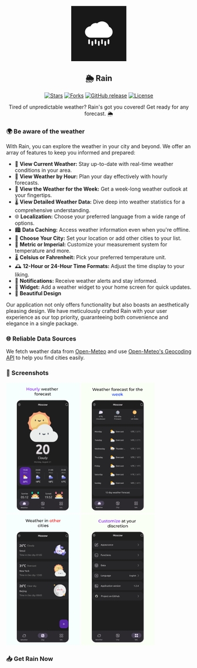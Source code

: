 <div align='center'>
<img src='/assets/icons/icon.png' width='150'/>
<h2>🌦️ Rain</h2>
</div>

<p align='center'>
 <p align='center'>
    <a href='https://github.com/darkmoonight/Rain/stargazers'><img alt='Stars' src='https://img.shields.io/github/stars/darkmoonight/Rain?color=abc0d3'/></a>
    <a href='https://github.com/darkmoonight/Rain/forks'><img alt='Forks' src='https://img.shields.io/github/forks/darkmoonight/Rain?color=abc0d3'/></a>
    <a href='https://github.com/darkmoonight/Rain/releases'><img alt='GitHub release' src='https://img.shields.io/github/v/release/darkmoonight/Rain?color=abc0d3'/></a>
    <a href='https://github.com/darkmoonight/Rain/blob/main/LICENSE'><img alt='License' src='https://img.shields.io/github/license/darkmoonight/Rain?color=abc0d3'/></a>
 </p>
</p>

<p align='center'> Tired of unpredictable weather? Rain's got you covered! Get ready for any forecast. 🌦️ </p>

### 🌍 Be aware of the weather

With Rain, you can explore the weather in your city and beyond. We offer an array of features to keep you informed and prepared:

- 🌟 **View Current Weather:** Stay up-to-date with real-time weather conditions in your area.
- 🌅 **View Weather by Hour:** Plan your day effectively with hourly forecasts.
- 📆 **View the Weather for the Week:** Get a week-long weather outlook at your fingertips.
- 🌡️ **View Detailed Weather Data:** Dive deep into weather statistics for a comprehensive understanding.
- 🌐 **Localization:** Choose your preferred language from a wide range of options.
- 🏙️ **Data Caching:** Access weather information even when you're offline.
- 🌆 **Choose Your City:** Set your location or add other cities to your list.
- 🧮 **Metric or Imperial:** Customize your measurement system for temperature and more.
- 🌡️ **Celsius or Fahrenheit:** Pick your preferred temperature unit.
- 🕰️ **12-Hour or 24-Hour Time Formats:** Adjust the time display to your liking.
- 🔔 **Notifications:** Receive weather alerts and stay informed.
- 🧩 **Widget:** Add a weather widget to your home screen for quick updates.
- 🎨 **Beautiful Design**

Our application not only offers functionality but also boasts an aesthetically pleasing design. We have meticulously crafted Rain with your user experience as our top priority, guaranteeing both convenience and elegance in a single package.

### 🌐 Reliable Data Sources

We fetch weather data from [Open-Meteo](https://open-meteo.com/en/docs) and use [Open-Meteo's Geocoding API](https://open-meteo.com/en/docs/geocoding-api) to help you find cities easily.

### 📸 Screenshots

<img src='/readme/1.png' width='200'/> <img src='/readme/2.png' width='200'/> <img src='/readme/3.png' width='200'/> <img src='/readme/4.png' width='200'/>



### 📥 Get Rain Now


